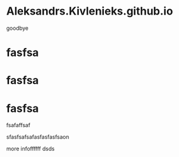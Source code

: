 # Aleksandrs.Kivlenieks.github.io
goodbye 
<h1>fasfsa</h1>
<h1>fasfsa</h1>
<h1>fasfsa</h1>
fsafaffsaf
<p>sfasfsafsafasfasfasfsaon</p>
more infoffffff
dsds